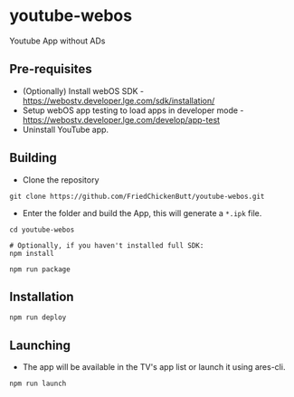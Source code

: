 # youtube-webos
Youtube App without ADs

## Pre-requisites
* (Optionally) Install webOS SDK - https://webostv.developer.lge.com/sdk/installation/
* Setup webOS app testing to load apps in developer mode - https://webostv.developer.lge.com/develop/app-test
* Uninstall YouTube app.

## Building
* Clone the repository
```
git clone https://github.com/FriedChickenButt/youtube-webos.git
```
* Enter the folder and build the App, this will generate a `*.ipk` file.
```
cd youtube-webos

# Optionally, if you haven't installed full SDK:
npm install

npm run package
```

## Installation
```
npm run deploy
```

## Launching
* The app will be available in the TV's app list or launch it using ares-cli.
```
npm run launch
```
